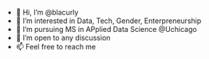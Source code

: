 - 👋 Hi, I’m @blacurly
- 👀 I’m interested in Data, Tech, Gender, Enterpreneurship
- 🌱 I’m pursuing MS in APplied Data Science @Uchicago
- 💞️ I’m open to any discussion
- 📫 Feel free to reach me

<!---
blacurly/blacurly is a ✨ special ✨ repository because its `README.md` (this file) appears on your GitHub profile.
You can click the Preview link to take a look at your changes.
--->
